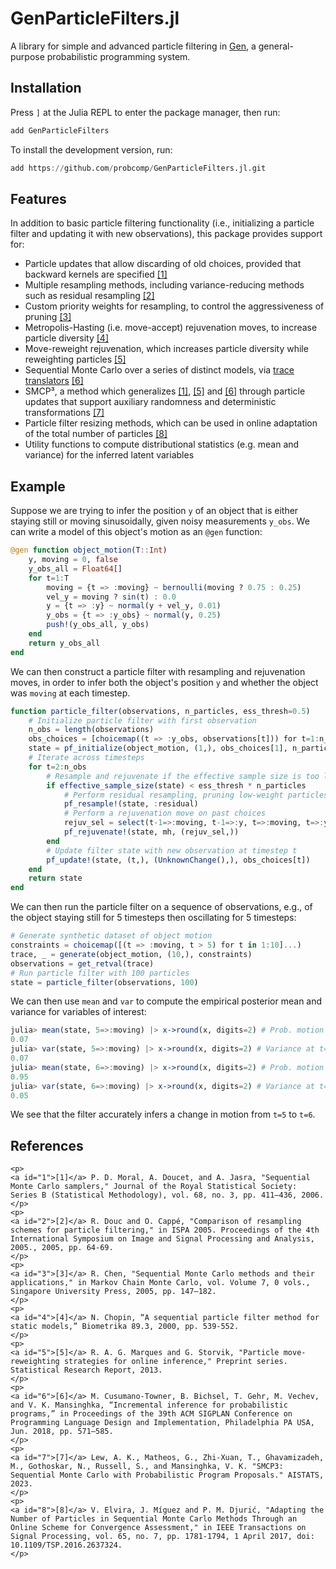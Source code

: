 # GenParticleFilters.jl

A library for simple and advanced particle filtering in [Gen](https://www.gen.dev/), a general-purpose probabilistic programming system.

## Installation

Press `]` at the Julia REPL to enter the package manager, then run:
```julia
add GenParticleFilters
```

To install the development version, run:
```julia
add https://github.com/probcomp/GenParticleFilters.jl.git
```

## Features

In addition to basic particle filtering functionality (i.e., initializing a particle filter and updating it with new observations), this package provides support for:

- Particle updates that allow discarding of old choices, provided that backward kernels are specified [[1]](#1)
- Multiple resampling methods, including variance-reducing methods such as residual resampling [[2]](#2)
- Custom priority weights for resampling, to control the aggressiveness of pruning [[3]](#3)
- Metropolis-Hasting (i.e. move-accept) rejuvenation moves, to increase particle diversity [[4]](#4)
- Move-reweight rejuvenation, which increases particle diversity while reweighting particles [[5]](#5)
- Sequential Monte Carlo over a series of distinct models, via [trace translators](https://www.gen.dev/stable/ref/trace_translators/) [[6]](#6)
- SMCP³, a method which generalizes [[1]](#1), [[5]](#5) and [[6]](#6) through particle updates that support auxiliary randomness and deterministic transformations  [[7]](#7)
- Particle filter resizing methods, which can be used in online adaptation of the total number of particles [[8]](#8)
- Utility functions to compute distributional statistics (e.g. mean and variance) for the inferred latent variables

## Example

Suppose we are trying to infer the position `y` of an object that is either staying still or moving sinusoidally, given noisy measurements `y_obs`. We can write a model of this object's motion as an `@gen` function:

```julia
@gen function object_motion(T::Int)
    y, moving = 0, false
    y_obs_all = Float64[]
    for t=1:T
        moving = {t => :moving} ~ bernoulli(moving ? 0.75 : 0.25)
        vel_y = moving ? sin(t) : 0.0
        y = {t => :y} ~ normal(y + vel_y, 0.01)
        y_obs = {t => :y_obs} ~ normal(y, 0.25)
        push!(y_obs_all, y_obs)
    end
    return y_obs_all
end
```

We can then construct a particle filter with resampling and rejuvenation moves, in order to infer both the object's position `y` and whether the object was `moving` at each timestep.

```julia
function particle_filter(observations, n_particles, ess_thresh=0.5)
    # Initialize particle filter with first observation
    n_obs = length(observations)
    obs_choices = [choicemap((t => :y_obs, observations[t])) for t=1:n_obs]
    state = pf_initialize(object_motion, (1,), obs_choices[1], n_particles)
    # Iterate across timesteps
    for t=2:n_obs
        # Resample and rejuvenate if the effective sample size is too low
        if effective_sample_size(state) < ess_thresh * n_particles
            # Perform residual resampling, pruning low-weight particles
            pf_resample!(state, :residual)
            # Perform a rejuvenation move on past choices
            rejuv_sel = select(t-1=>:moving, t-1=>:y, t=>:moving, t=>:y)
            pf_rejuvenate!(state, mh, (rejuv_sel,))
        end
        # Update filter state with new observation at timestep t
        pf_update!(state, (t,), (UnknownChange(),), obs_choices[t])
    end
    return state
end
```

We can then run the particle filter on a sequence of observations, e.g., of the
object staying still for 5 timesteps then oscillating for 5 timesteps:

```julia
# Generate synthetic dataset of object motion
constraints = choicemap([(t => :moving, t > 5) for t in 1:10]...)
trace, _ = generate(object_motion, (10,), constraints)
observations = get_retval(trace)
# Run particle filter with 100 particles
state = particle_filter(observations, 100)
```

We can then use `mean` and `var` to compute the empirical posterior mean
and variance for variables of interest:
```julia
julia> mean(state, 5=>:moving) |> x->round(x, digits=2) # Prob. motion at t=5
0.07
julia> var(state, 5=>:moving) |> x->round(x, digits=2) # Variance at t=5
0.07
julia> mean(state, 6=>:moving) |> x->round(x, digits=2) # Prob. motion at t=6
0.95
julia> var(state, 6=>:moving) |> x->round(x, digits=2) # Variance at t=6
0.05
```

We see that the filter accurately infers a change in motion from `t=5` to `t=6`.

## References

```@raw html
<p>
<a id="1">[1]</a> P. D. Moral, A. Doucet, and A. Jasra, "Sequential Monte Carlo samplers," Journal of the Royal Statistical Society: Series B (Statistical Methodology), vol. 68, no. 3, pp. 411–436, 2006.
</p>
<p>
<a id="2">[2]</a> R. Douc and O. Cappé, "Comparison of resampling schemes for particle filtering," in ISPA 2005. Proceedings of the 4th International Symposium on Image and Signal Processing and Analysis, 2005., 2005, pp. 64-69.
</p>
<p>
<a id="3">[3]</a> R. Chen, "Sequential Monte Carlo methods and their applications," in Markov Chain Monte Carlo, vol. Volume 7, 0 vols., Singapore University Press, 2005, pp. 147–182.
</p>
<p>
<a id="4">[4]</a> N. Chopin, “A sequential particle filter method for static models,” Biometrika 89.3, 2000, pp. 539-552.
</p>
<p>
<a id="5">[5]</a> R. A. G. Marques and G. Storvik, "Particle move-reweighting strategies for online inference," Preprint series. Statistical Research Report, 2013.
</p>
<p>
<a id="6">[6]</a> M. Cusumano-Towner, B. Bichsel, T. Gehr, M. Vechev, and V. K. Mansinghka, “Incremental inference for probabilistic programs,” in Proceedings of the 39th ACM SIGPLAN Conference on Programming Language Design and Implementation, Philadelphia PA USA, Jun. 2018, pp. 571–585.
</p>
<p>
<a id="7">[7]</a> Lew, A. K., Matheos, G., Zhi-Xuan, T., Ghavamizadeh, M., Gothoskar, N., Russell, S., and Mansinghka, V. K. "SMCP3: Sequential Monte Carlo with Probabilistic Program Proposals." AISTATS, 2023.
</p>
<p>
<a id="8">[8]</a> V. Elvira, J. Míguez and P. M. Djurić, "Adapting the Number of Particles in Sequential Monte Carlo Methods Through an Online Scheme for Convergence Assessment," in IEEE Transactions on Signal Processing, vol. 65, no. 7, pp. 1781-1794, 1 April 2017, doi: 10.1109/TSP.2016.2637324.
</p>
```